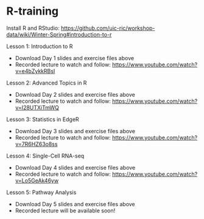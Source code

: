 # R-training

Install R and RStudio: https://github.com/uic-ric/workshop-data/wiki/Winter-Spring#introduction-to-r

Lesson 1: Introduction to R
  - Download Day 1 slides and exercise files above
  - Recorded lecture to watch and follow: https://www.youtube.com/watch?v=e4bZykkRBsI
  
Lesson 2: Advanced Topics in R
  - Download Day 2 slides and exercise files above
  - Recorded lecture to watch and follow: https://www.youtube.com/watch?v=I28UTXiTmWQ

Lesson 3: Statistics in EdgeR
  - Download Day 3 slides and exercise files above
  - Recorded lecture to watch and follow: https://www.youtube.com/watch?v=7R6HZ63o8ss
  
Lesson 4: Single-Cell RNA-seq
  - Download Day 4 slides and exercise files above
  - Recorded lecture to watch and follow: https://www.youtube.com/watch?v=Lo5GeAk46yw

Lesson 5: Pathway Analysis
  - Download Day 5 slides and exercise files above
  - Recorded lecture will be available soon!
